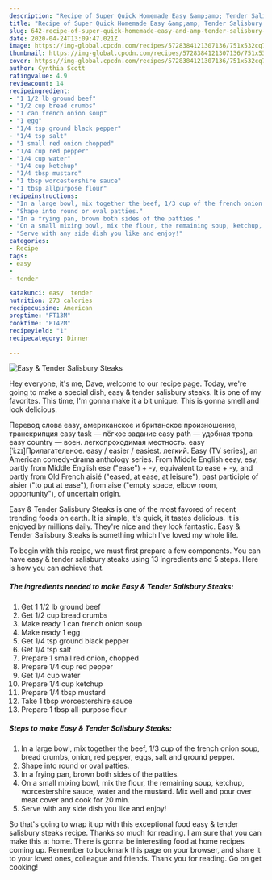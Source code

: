 ```yaml
---
description: "Recipe of Super Quick Homemade Easy &amp;amp; Tender Salisbury Steaks"
title: "Recipe of Super Quick Homemade Easy &amp;amp; Tender Salisbury Steaks"
slug: 642-recipe-of-super-quick-homemade-easy-and-amp-tender-salisbury-steaks
date: 2020-04-24T13:09:47.021Z
image: https://img-global.cpcdn.com/recipes/5728384121307136/751x532cq70/easy-tender-salisbury-steaks-recipe-main-photo.jpg
thumbnail: https://img-global.cpcdn.com/recipes/5728384121307136/751x532cq70/easy-tender-salisbury-steaks-recipe-main-photo.jpg
cover: https://img-global.cpcdn.com/recipes/5728384121307136/751x532cq70/easy-tender-salisbury-steaks-recipe-main-photo.jpg
author: Cynthia Scott
ratingvalue: 4.9
reviewcount: 14
recipeingredient:
- "1 1/2 lb ground beef"
- "1/2 cup bread crumbs"
- "1 can french onion soup"
- "1 egg"
- "1/4 tsp ground black pepper"
- "1/4 tsp salt"
- "1 small red onion chopped"
- "1/4 cup red pepper"
- "1/4 cup water"
- "1/4 cup ketchup"
- "1/4 tbsp mustard"
- "1 tbsp worcestershire sauce"
- "1 tbsp allpurpose flour"
recipeinstructions:
- "In a large bowl, mix together the beef, 1/3 cup of the french onion soup, bread crumbs, onion, red pepper, eggs, salt and ground pepper."
- "Shape into round or oval patties."
- "In a frying pan, brown both sides of the patties."
- "On a small mixing bowl, mix the flour, the remaining soup, ketchup, worcestershire sauce, water and the mustard. Mix well and pour over meat cover and cook for 20 min."
- "Serve with any side dish you like and enjoy!"
categories:
- Recipe
tags:
- easy
- 
- tender

katakunci: easy  tender 
nutrition: 273 calories
recipecuisine: American
preptime: "PT13M"
cooktime: "PT42M"
recipeyield: "1"
recipecategory: Dinner

---
```



![Easy &amp; Tender Salisbury Steaks](https://img-global.cpcdn.com/recipes/5728384121307136/751x532cq70/easy-tender-salisbury-steaks-recipe-main-photo.jpg)

Hey everyone, it's me, Dave, welcome to our recipe page. Today, we're going to make a special dish, easy &amp; tender salisbury steaks. It is one of my favorites. This time, I'm gonna make it a bit unique. This is gonna smell and look delicious.

Перевод слова easy, американское и британское произношение, транскрипция easy task — лёгкое задание easy path — удобная тропа easy country — воен. легкопроходимая местность. easy [ˈi:zɪ]Прилагательное. easy / easier / easiest. легкий. Easy (TV series), an American comedy-drama anthology series. From Middle English eesy, esy, partly from Middle English ese (&#34;ease&#34;) + -y, equivalent to ease +‎ -y, and partly from Old French aisié (&#34;eased, at ease, at leisure&#34;), past participle of aisier (&#34;to put at ease&#34;), from aise (&#34;empty space, elbow room, opportunity&#34;), of uncertain origin.

Easy &amp; Tender Salisbury Steaks is one of the most favored of recent trending foods on earth. It is simple, it's quick, it tastes delicious. It is enjoyed by millions daily. They're nice and they look fantastic. Easy &amp; Tender Salisbury Steaks is something which I've loved my whole life.


To begin with this recipe, we must first prepare a few components. You can have easy &amp; tender salisbury steaks using 13 ingredients and 5 steps. Here is how you can achieve that.

<!--inarticleads1-->

##### The ingredients needed to make Easy &amp; Tender Salisbury Steaks:

1. Get 1 1/2 lb ground beef
1. Get 1/2 cup bread crumbs
1. Make ready 1 can french onion soup
1. Make ready 1 egg
1. Get 1/4 tsp ground black pepper
1. Get 1/4 tsp salt
1. Prepare 1 small red onion, chopped
1. Prepare 1/4 cup red pepper
1. Get 1/4 cup water
1. Prepare 1/4 cup ketchup
1. Prepare 1/4 tbsp mustard
1. Take 1 tbsp worcestershire sauce
1. Prepare 1 tbsp all-purpose flour




<!--inarticleads2-->

##### Steps to make Easy &amp; Tender Salisbury Steaks:

1. In a large bowl, mix together the beef, 1/3 cup of the french onion soup, bread crumbs, onion, red pepper, eggs, salt and ground pepper.
1. Shape into round or oval patties.
1. In a frying pan, brown both sides of the patties.
1. On a small mixing bowl, mix the flour, the remaining soup, ketchup, worcestershire sauce, water and the mustard. Mix well and pour over meat cover and cook for 20 min.
1. Serve with any side dish you like and enjoy!




So that's going to wrap it up with this exceptional food easy &amp; tender salisbury steaks recipe. Thanks so much for reading. I am sure that you can make this at home. There is gonna be interesting food at home recipes coming up. Remember to bookmark this page on your browser, and share it to your loved ones, colleague and friends. Thank you for reading. Go on get cooking!
